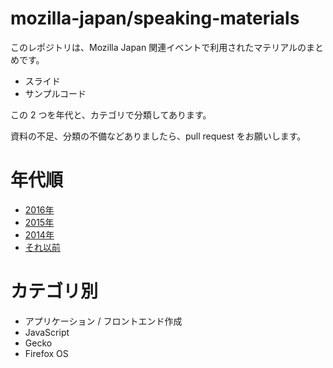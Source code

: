 # mozilla-japan/speaking-materials

このレポジトリは、Mozilla Japan 関連イベントで利用されたマテリアルのまとめです。

* スライド
* サンプルコード

この 2 つを年代と、カテゴリで分類してあります。

資料の不足、分類の不備などありましたら、pull request をお願いします。

# 年代順

* [2016年](year/2016.md)
* [2015年](year/2015.md)
* [2014年](year/2014.md)
* [それ以前](year/before.md)

# カテゴリ別

* アプリケーション / フロントエンド作成
* JavaScript
* Gecko
* Firefox OS
